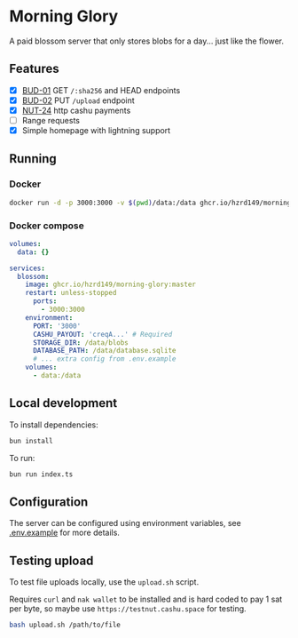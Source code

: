 # Morning Glory

A paid blossom server that only stores blobs for a day... just like the flower.

## Features

- [x] [BUD-01](https://github.com/hzrd149/blossom/blob/master/buds/01.md) GET `/:sha256` and HEAD endpoints
- [x] [BUD-02](https://github.com/hzrd149/blossom/blob/master/buds/02.md) PUT `/upload` endpoint
- [x] [NUT-24](https://github.com/cashubtc/nuts/blob/main/24.md) http cashu payments
- [ ] Range requests
- [x] Simple homepage with lightning support

## Running

### Docker

```bash
docker run -d -p 3000:3000 -v $(pwd)/data:/data ghcr.io/hzrd149/morning-glory:master
```

### Docker compose


```yaml
volumes:
  data: {}

services:
  blossom:
    image: ghcr.io/hzrd149/morning-glory:master
    restart: unless-stopped
      ports:
        - 3000:3000
    environment:
      PORT: '3000'
      CASHU_PAYOUT: 'creqA...' # Required
      STORAGE_DIR: /data/blobs
      DATABASE_PATH: /data/database.sqlite
      # ... extra config from .env.example
    volumes:
      - data:/data
```

## Local development

To install dependencies:

```bash
bun install
```

To run:

```bash
bun run index.ts
```

## Configuration

The server can be configured using environment variables, see [.env.example](.env.example) for more details.

## Testing upload

To test file uploads locally, use the `upload.sh` script.

Requires `curl` and `nak wallet` to be installed and is hard coded to pay 1 sat per byte, so maybe use `https://testnut.cashu.space` for testing.

```bash
bash upload.sh /path/to/file
```
